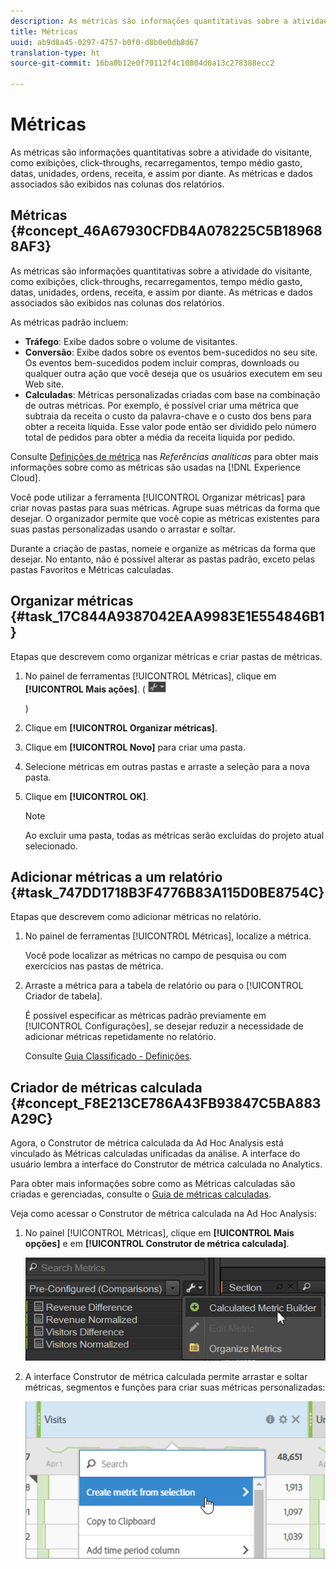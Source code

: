 ```yaml
---
description: As métricas são informações quantitativas sobre a atividade do visitante, como exibições, click-throughs, recarregamentos, tempo médio gasto, datas, unidades, ordens, receita, e assim por diante. As métricas e dados associados são exibidos nas colunas dos relatórios.
title: Métricas
uuid: ab9d8a45-0297-4757-b0f0-d8b0e0db8d67
translation-type: ht
source-git-commit: 16ba0b12e0f70112f4c10804d0a13c278388ecc2

---
```



# Métricas

As métricas são informações quantitativas sobre a atividade do visitante, como exibições, click-throughs, recarregamentos, tempo médio gasto, datas, unidades, ordens, receita, e assim por diante. As métricas e dados associados são exibidos nas colunas dos relatórios.

## Métricas {#concept_46A67930CFDB4A078225C5B189688AF3}

As métricas são informações quantitativas sobre a atividade do visitante, como exibições, click-throughs, recarregamentos, tempo médio gasto, datas, unidades, ordens, receita, e assim por diante. As métricas e dados associados são exibidos nas colunas dos relatórios.

As métricas padrão incluem:

* **Tráfego**: Exibe dados sobre o volume de visitantes.
* **Conversão**: Exibe dados sobre os eventos bem-sucedidos no seu site. Os eventos bem-sucedidos podem incluir compras, downloads ou qualquer outra ação que você deseja que os usuários executem em seu Web site.
* **Calculadas**: Métricas personalizadas criadas com base na combinação de outras métricas. Por exemplo, é possível criar uma métrica que subtraia da receita o custo da palavra-chave e o custo dos bens para obter a receita líquida. Esse valor pode então ser dividido pelo número total de pedidos para obter a média da receita líquida por pedido.

Consulte [Definições de métrica](https://marketing.adobe.com/resources/help/pt_BR/reference/metrics.html) nas *Referências analíticas* para obter mais informações sobre como as métricas são usadas na [!DNL Experience Cloud].

Você pode utilizar a ferramenta [!UICONTROL Organizar métricas] para criar novas pastas para suas métricas. Agrupe suas métricas da forma que desejar. O organizador permite que você copie as métricas existentes para suas pastas personalizadas usando o arrastar e soltar.

Durante a criação de pastas, nomeie e organize as métricas da forma que desejar. No entanto, não é possível alterar as pastas padrão, exceto pelas pastas Favoritos e Métricas calculadas.

## Organizar métricas {#task_17C844A9387042EAA9983E1E554846B1}

Etapas que descrevem como organizar métricas e criar pastas de métricas.

<!-- 

t_organize_metrics.xml

 -->

1. No painel de ferramentas [!UICONTROL Métricas], clique em **[!UICONTROL Mais ações]**. (  ![](assets/tools_icon.png)

   )
1. Clique em **[!UICONTROL Organizar métricas]**.
1. Clique em **[!UICONTROL Novo]** para criar uma pasta.
1. Selecione métricas em outras pastas e arraste a seleção para a nova pasta.
1. Clique em **[!UICONTROL OK]**.

   >[!NOTE]
   >
   >Ao excluir uma pasta, todas as métricas serão excluídas do projeto atual selecionado.

## Adicionar métricas a um relatório {#task_747DD1718B3F4776B83A115D0BE8754C}

Etapas que descrevem como adicionar métricas no relatório.

<!-- 

t_add_metrics_dsc.xml

 -->

1. No painel de ferramentas [!UICONTROL Métricas], localize a métrica.

   Você pode localizar as métricas no campo de pesquisa ou com exercícios nas pastas de métrica.

1. Arraste a métrica para a tabela de relatório ou para o [!UICONTROL Criador de tabela].

   É possível especificar as métricas padrão previamente em [!UICONTROL Configurações], se desejar reduzir a necessidade de adicionar métricas repetidamente no relatório.

   Consulte  [Guia Classificado - Definições](/help/analyze/ad-hoc-analysis/c-global-settings.md#reference_FB9BADD7E3DA42C1BB2A02A6E9D5C1CF).

## Criador de métricas calculada {#concept_F8E213CE786A43FB93847C5BA883A29C}

Agora, o Construtor de métrica calculada da Ad Hoc Analysis está vinculado às Métricas calculadas unificadas da análise. A interface do usuário lembra a interface do Construtor de métrica calculada no Analytics.

<!-- 

c_calc_metric_builder.xml

 -->

Para obter mais informações sobre como as Métricas calculadas são criadas e gerenciadas, consulte o [Guia de métricas calculadas](https://marketing.adobe.com/resources/help/pt_BR/analytics/calcmetrics/).

Veja como acessar o Construtor de métrica calculada na Ad Hoc Analysis:

1. No painel [!UICONTROL Métricas], clique em **[!UICONTROL Mais opções]** e em **[!UICONTROL Construtor de métrica calculada]**.

   ![](assets/more_options_calc.png)

1. A interface Construtor de métrica calculada permite arrastar e soltar métricas, segmentos e funções para criar suas métricas personalizadas:

   ![](assets/calc_metrics.png)

